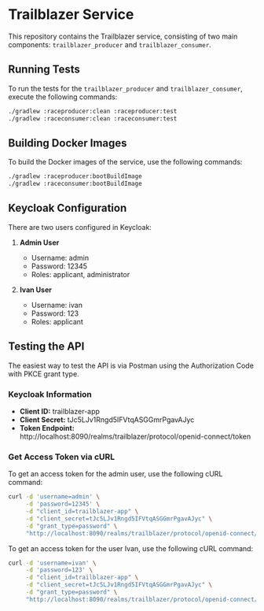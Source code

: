 # Trailblazer Service

This repository contains the Trailblazer service, consisting of two main components: `trailblazer_producer` and `trailblazer_consumer`.

## Running Tests

To run the tests for the `trailblazer_producer` and `trailblazer_consumer`, execute the following commands:

```bash
./gradlew :raceproducer:clean :raceproducer:test
./gradlew :raceconsumer:clean :raceconsumer:test
```

## Building Docker Images

To build the Docker images of the service, use the following commands:

```bash
./gradlew :raceproducer:bootBuildImage
./gradlew :raceconsumer:bootBuildImage
```

## Keycloak Configuration

There are two users configured in Keycloak:

1. **Admin User**
    - Username: admin
    - Password: 12345
    - Roles: applicant, administrator

2. **Ivan User**
    - Username: ivan
    - Password: 123
    - Roles: applicant

## Testing the API

The easiest way to test the API is via Postman using the Authorization Code with PKCE grant type.

### Keycloak Information

- **Client ID:** trailblazer-app
- **Client Secret:** tJc5LJv1Rngd5IFVtqASGGmrPgavAJyc
- **Token Endpoint:** http://localhost:8090/realms/trailblazer/protocol/openid-connect/token

### Get Access Token via cURL

To get an access token for the admin user, use the following cURL command:

```bash
curl -d 'username=admin' \
     -d 'password=12345' \
     -d "client_id=trailblazer-app" \
     -d "client_secret=tJc5LJv1Rngd5IFVtqASGGmrPgavAJyc" \
     -d "grant_type=password" \
     "http://localhost:8090/realms/trailblazer/protocol/openid-connect/token"
```

To get an access token for the user Ivan, use the following cURL command:

```bash
curl -d 'username=ivan' \
     -d 'password=123' \
     -d "client_id=trailblazer-app" \
     -d "client_secret=tJc5LJv1Rngd5IFVtqASGGmrPgavAJyc" \
     -d "grant_type=password" \
     "http://localhost:8090/realms/trailblazer/protocol/openid-connect/token"
```
